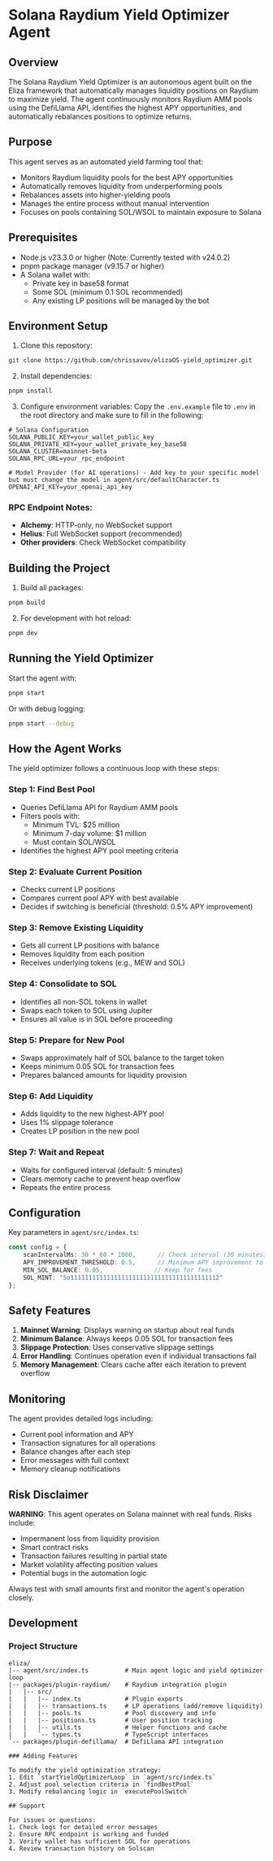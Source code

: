 # Solana Raydium Yield Optimizer Agent

## Overview

The Solana Raydium Yield Optimizer is an autonomous agent built on the Eliza framework that automatically manages liquidity positions on Raydium to maximize yield. The agent continuously monitors Raydium AMM pools using the DefiLlama API, identifies the highest APY opportunities, and automatically rebalances positions to optimize returns.

## Purpose

This agent serves as an automated yield farming tool that:
- Monitors Raydium liquidity pools for the best APY opportunities
- Automatically removes liquidity from underperforming pools
- Rebalances assets into higher-yielding pools
- Manages the entire process without manual intervention
- Focuses on pools containing SOL/WSOL to maintain exposure to Solana

## Prerequisites

- Node.js v23.3.0 or higher (Note: Currently tested with v24.0.2)
- pnpm package manager (v9.15.7 or higher)
- A Solana wallet with:
  - Private key in base58 format
  - Some SOL (minimum 0.1 SOL recommended)
  - Any existing LP positions will be managed by the bot

## Environment Setup

1. Clone this repository:
```bash
git clone https://github.com/chrissavov/elizaOS-yield_optimizer.git
```

2. Install dependencies:
```bash
pnpm install
```

3. Configure environment variables:
Copy the `.env.example` file to `.env` in the root directory and make sure to fill in the following:

```env
# Solana Configuration
SOLANA_PUBLIC_KEY=your_wallet_public_key
SOLANA_PRIVATE_KEY=your_wallet_private_key_base58
SOLANA_CLUSTER=mainnet-beta
SOLANA_RPC_URL=your_rpc_endpoint

# Model Provider (for AI operations) - Add key to your specific model but must change the model in agent/src/defaultCharacter.ts
OPENAI_API_KEY=your_openai_api_key
```

### RPC Endpoint Notes:
- **Alchemy**: HTTP-only, no WebSocket support
- **Helius**: Full WebSocket support (recommended)
- **Other providers**: Check WebSocket compatibility

## Building the Project

1. Build all packages:
```bash
pnpm build
```

2. For development with hot reload:
```bash
pnpm dev
```

## Running the Yield Optimizer

Start the agent with:
```bash
pnpm start
```

Or with debug logging:
```bash
pnpm start --debug
```

## How the Agent Works

The yield optimizer follows a continuous loop with these steps:

### Step 1: Find Best Pool
- Queries DefiLlama API for Raydium AMM pools
- Filters pools with:
  - Minimum TVL: $25 million
  - Minimum 7-day volume: $1 million
  - Must contain SOL/WSOL
- Identifies the highest APY pool meeting criteria

### Step 2: Evaluate Current Position
- Checks current LP positions
- Compares current pool APY with best available
- Decides if switching is beneficial (threshold: 0.5% APY improvement)

### Step 3: Remove Existing Liquidity
- Gets all current LP positions with balance
- Removes liquidity from each position
- Receives underlying tokens (e.g., MEW and SOL)

### Step 4: Consolidate to SOL
- Identifies all non-SOL tokens in wallet
- Swaps each token to SOL using Jupiter
- Ensures all value is in SOL before proceeding

### Step 5: Prepare for New Pool
- Swaps approximately half of SOL balance to the target token
- Keeps minimum 0.05 SOL for transaction fees
- Prepares balanced amounts for liquidity provision

### Step 6: Add Liquidity
- Adds liquidity to the new highest-APY pool
- Uses 1% slippage tolerance
- Creates LP position in the new pool

### Step 7: Wait and Repeat
- Waits for configured interval (default: 5 minutes)
- Clears memory cache to prevent heap overflow
- Repeats the entire process

## Configuration

Key parameters in `agent/src/index.ts`:

```typescript
const config = {
    scanIntervalMs: 30 * 60 * 1000,      // Check interval (30 minutes)
    APY_IMPROVEMENT_THRESHOLD: 0.5,      // Minimum APY improvement to switch (0.5%)
    MIN_SOL_BALANCE: 0.05,              // Keep for fees
    SOL_MINT: "So11111111111111111111111111111111111111112"
};
```

## Safety Features

1. **Mainnet Warning**: Displays warning on startup about real funds
2. **Minimum Balance**: Always keeps 0.05 SOL for transaction fees
3. **Slippage Protection**: Uses conservative slippage settings
4. **Error Handling**: Continues operation even if individual transactions fail
5. **Memory Management**: Clears cache after each iteration to prevent overflow

## Monitoring

The agent provides detailed logs including:
- Current pool information and APY
- Transaction signatures for all operations
- Balance changes after each step
- Error messages with full context
- Memory cleanup notifications

## Risk Disclaimer

**WARNING**: This agent operates on Solana mainnet with real funds. Risks include:
- Impermanent loss from liquidity provision
- Smart contract risks
- Transaction failures resulting in partial state
- Market volatility affecting position values
- Potential bugs in the automation logic

Always test with small amounts first and monitor the agent's operation closely.

## Development

### Project Structure
```
eliza/
|-- agent/src/index.ts          # Main agent logic and yield optimizer loop
|-- packages/plugin-raydium/    # Raydium integration plugin
|   |-- src/
|   |   |-- index.ts            # Plugin exports
|   |   |-- transactions.ts     # LP operations (add/remove liquidity)
|   |   |-- pools.ts            # Pool discovery and info
|   |   |-- positions.ts        # User position tracking
|   |   |-- utils.ts            # Helper functions and cache
|   |   `-- types.ts            # TypeScript interfaces
`-- packages/plugin-defillama/  # DefiLlama API integration

### Adding Features

To modify the yield optimization strategy:
1. Edit `startYieldOptimizerLoop` in `agent/src/index.ts`
2. Adjust pool selection criteria in `findBestPool`
3. Modify rebalancing logic in `executePoolSwitch`

## Support

For issues or questions:
1. Check logs for detailed error messages
2. Ensure RPC endpoint is working and funded
3. Verify wallet has sufficient SOL for operations
4. Review transaction history on Solscan